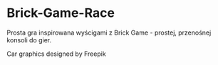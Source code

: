 # Brick-Game-Race

Prosta gra inspirowana wyścigami z Brick Game - prostej, przenośnej konsoli do gier. 

Car graphics designed by Freepik
